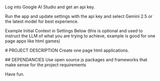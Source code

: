 Log into Google AI Studio and get an api key.

Run the app and update settings with the api key and select Gemini 2.5 or the latest model for best experience. 

Example Initial Context in Settings Below 
(this is optional and used to instruct the LLM of what you are trying to achieve, example is good for one page apps like html games)

\# PROJECT DESCRIPTION
Create one page html applications.

\#\# DEPENDANCIES
Use open source js packages and frameworks that make sense for the project requirements


Have fun.
